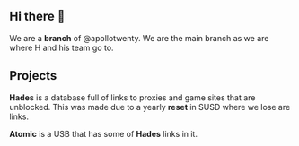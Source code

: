 ## Hi there 👋

We are a **branch** of @apollotwenty. We are the main branch as we are where H and his team go to. 


## Projects 


**Hades** is a database full of links to proxies and game sites that are unblocked. This was made due to a yearly **reset** in SUSD where we lose are links.

**Atomic** is a USB that has some of **Hades** links in it.
